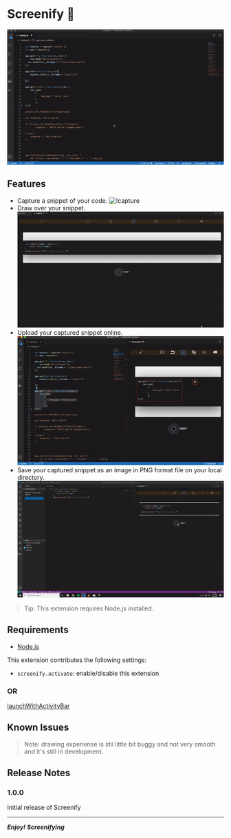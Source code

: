 # Screenify 📸

![Screenify](demo/screenify.gif)

## Features

* Capture a snippet of your code.
    ![!capture](./demo/capture.gif)
* Draw over your snippet.
    ![!Draw](./demo/draw.gif)
* Upload your captured snippet online.
    ![!upload](./demo/upload.gif)
* Save your captured snippet as an image in PNG format file on your local directory.
    ![!save](./demo/save.gif)

> Tip: This extension requires Node.js installed.

## Requirements

* [Node.js](https://nodejs.org)

This extension contributes the following settings:

* `screenify.activate`: enable/disable this extension
  
### OR

[launchWithActivityBar](./demo/activityBar.gif)

## Known Issues

>Note: drawing experiense is stil little bit buggy and not very smooth and it's still in development.

## Release Notes

### 1.0.0

Initial release of Screenify

-----------------------------------------------------------------------------------------------------------
***Enjoy! Screenifying***
